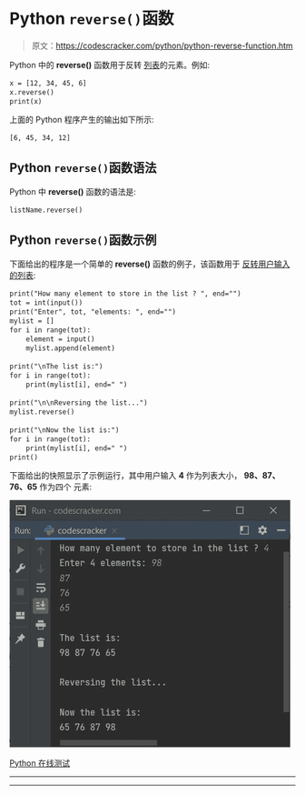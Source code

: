 # Python `reverse()`函数

> 原文：<https://codescracker.com/python/python-reverse-function.htm>

Python 中的 **reverse()** 函数用于反转 [列表](/python/python-lists.htm)的元素。例如:

```
x = [12, 34, 45, 6]
x.reverse()
print(x)
```

上面的 Python 程序产生的输出如下所示:

```
[6, 45, 34, 12]
```

## Python `reverse()`函数语法

Python 中 **reverse()** 函数的语法是:

```
listName.reverse()
```

## Python `reverse()`函数示例

下面给出的程序是一个简单的 **reverse()** 函数的例子，该函数用于 [反转用户输入的列表](/python/program/python-reverse-a-list.htm):

```
print("How many element to store in the list ? ", end="")
tot = int(input())
print("Enter", tot, "elements: ", end="")
mylist = []
for i in range(tot):
    element = input()
    mylist.append(element)

print("\nThe list is:")
for i in range(tot):
    print(mylist[i], end=" ")

print("\n\nReversing the list...")
mylist.reverse()

print("\nNow the list is:")
for i in range(tot):
    print(mylist[i], end=" ")
print()
```

下面给出的快照显示了示例运行，其中用户输入 **4** 作为列表大小， **98、87、76、65** 作为四个 元素:

![python reverse function](img/2c6746221b1299b30b23be5c2da7c0e7.png)

[Python 在线测试](/exam/showtest.php?subid=10)

* * *

* * *